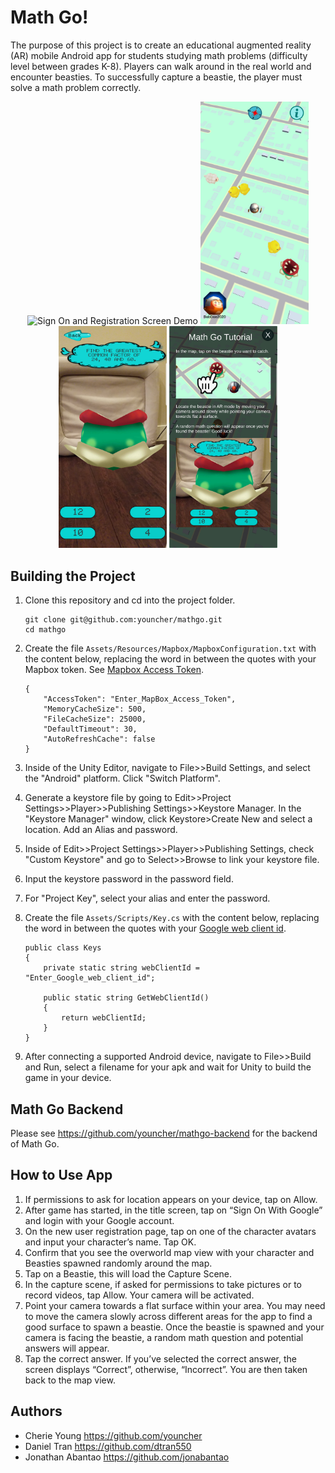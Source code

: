 # Math Go!

The purpose of this project is to create an educational augmented reality (AR) mobile Android app for students studying math problems (difficulty level between grades K-8). Players can walk around in the real world and encounter beasties. To successfully capture a beastie, the player must solve a math problem correctly.

<p float="left" align="center">
  <img src='Demo/SignOn.gif' width='180' alt='Sign On and Registration Screen Demo' />
  <img src='Demo/MapView.jpg' width='173' alt='Map View Screen Shot' />
  <img src='Demo/CaptureView.jpg' width='173' alt='Capture View Screen Shot' />
  <img src='Demo/TutorialView.jpg' width='173' alt='Tutorial View Screen Shot' />
</p>

## Building the Project
1. Clone this repository and cd into the project folder.
    ```
    git clone git@github.com:youncher/mathgo.git
    cd mathgo
    ```

2. Create the file `Assets/Resources/Mapbox/MapboxConfiguration.txt` with the content below, replacing the word in between the quotes with your Mapbox token. See [Mapbox Access Token](https://docs.mapbox.com/help/how-mapbox-works/access-tokens/).
    ```
    {
        "AccessToken": "Enter_MapBox_Access_Token",
        "MemoryCacheSize": 500,
        "FileCacheSize": 25000,
        "DefaultTimeout": 30,
        "AutoRefreshCache": false
    }
    ```
    
3. Inside of the Unity Editor, navigate to File>>Build Settings, and select the "Android" platform. Click "Switch Platform".
4. Generate a keystore file by going to Edit>>Project Settings>>Player>>Publishing Settings>>Keystore Manager. In the "Keystore Manager" window, click Keystore>Create New and select a location. Add an Alias and password.
5. Inside of Edit>>Project Settings>>Player>>Publishing Settings, check "Custom Keystore" and go to Select>>Browse to link your keystore file.
6. Input the keystore password in the password field.
7. For "Project Key", select your alias and enter the password.
8. Create the file ```Assets/Scripts/Key.cs``` with the content below, replacing the word in between the quotes with your [Google web client id](https://developers.google.com/fit/android/get-api-key#request_an_oauth_20_client_id_in_the).
    ```
    public class Keys
    {
        private static string webClientId = "Enter_Google_web_client_id";
        
        public static string GetWebClientId()
        {
            return webClientId;
        }
    }
    ```
9. After connecting a supported Android device, navigate to File>>Build and Run, select a filename for your apk and wait for Unity to build the game in your device.

## Math Go Backend
Please see https://github.com/youncher/mathgo-backend for the backend of Math Go.

## How to Use App
1. If permissions to ask for location appears on your device, tap on Allow.
2. After game has started, in the title screen, tap on “Sign On With Google” and login with your Google account.
3. On the new user registration page, tap on one of the character avatars and input your character’s name. Tap OK.
4. Confirm that you see the overworld map view with your character and Beasties spawned randomly around the map.
5. Tap on a Beastie, this will load the Capture Scene.
6. In the capture scene, if asked for permissions to take pictures or to record videos, tap Allow. Your camera will be activated.
7. Point your camera towards a flat surface within your area. You may need to move the camera slowly across different areas for the app to find a good surface to spawn a beastie. Once the beastie is spawned and your camera is facing the beastie, a random math question and potential answers will appear.
8. Tap the correct answer. If you’ve selected the correct answer, the screen displays “Correct”, otherwise, “Incorrect”. You are then taken back to the map view.

## Authors
* Cherie Young https://github.com/youncher
* Daniel Tran https://github.com/dtran550
* Jonathan Abantao https://github.com/jonabantao
